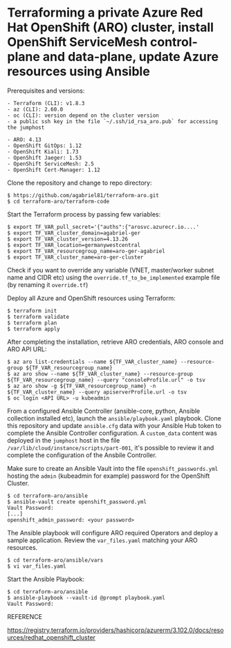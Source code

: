 # Terraforming a private Azure Red Hat OpenShift (ARO) cluster, install OpenShift ServiceMesh control-plane and data-plane, update Azure resources using Ansible

Prerequisites and versions:

```
- Terraform (CLI): v1.8.3
- az (CLI): 2.60.0
- oc (CLI): version depend on the cluster version
- a public ssh key in the file `~/.ssh/id_rsa_aro.pub` for accessing the jumphost
```
```
- ARO: 4.13
- OpenShift GitOps: 1.12
- OpenShift Kiali: 1.73
- OpenShift Jaeger: 1.53
- OpenShift ServiceMesh: 2.5
- OpenShift Cert-Manager: 1.12
```

Clone the repository and change to repo directory:
```
$ https://github.com/agabriel81/terraform-aro.git
$ cd terraform-aro/terraform-code
```

Start the Terraform process by passing few variables:
```
$ export TF_VAR_pull_secret='{"auths":{"arosvc.azurecr.io....'
$ export TF_VAR_cluster_domain=agabriel-ger
$ export TF_VAR_cluster_version=4.13.26
$ export TF_VAR_location=germanywestcentral
$ export TF_VAR_resourcegroup_name=aro-ger-agabriel
$ export TF_VAR_cluster_name=aro-ger-cluster
```

Check if you want to override any variable (VNET, master/worker subnet name and CIDR etc) using the `override.tf_to_be_implemented` example file (by renaming it `override.tf`)

Deploy all Azure and OpenShift resources using Terraform:

```
$ terraform init
$ terraform validate
$ terraform plan 
$ terraform apply 
```

After completing the installation, retrieve ARO credentials, ARO console and ARO API URL:

```
$ az aro list-credentials --name ${TF_VAR_cluster_name} --resource-group ${TF_VAR_resourcegroup_name}
$ az aro show --name ${TF_VAR_cluster_name} --resource-group ${TF_VAR_resourcegroup_name} --query "consoleProfile.url" -o tsv
$ az aro show -g ${TF_VAR_resourcegroup_name} -n ${TF_VAR_cluster_name} --query apiserverProfile.url -o tsv 
$ oc login <API URL> -u kubeadmin
```

From a configured Ansible Controller (ansible-core, python, Ansible collection installed etc), launch the `ansible/playbook.yaml` playbook.
Clone this repository and update `ansible.cfg` data with your Ansible Hub token to complete the Ansible Controller configuration.
A `custom_data` content was deployed in the `jumphost` host in the file `/var/lib/cloud/instance/scripts/part-001`, it's possible to review it and complete the configuration of the Ansbile Controller.

Make sure to create an Ansible Vault into the file `openshift_passwords.yml` hosting the `admin` (kubeadmin for example) password for the OpenShift Cluster.

```
$ cd terraform-aro/ansible
$ ansible-vault create openshift_password.yml
Vault Password:
[...]
openshift_admin_password: <your password>
```

The Ansible playbook will configure ARO required Operators and deploy a sample application.
Review the `var_files.yaml` matching your ARO resources.

```
$ cd terraform-aro/ansible/vars
$ vi var_files.yaml
```

Start the Ansible Playbook:

```
$ cd terraform-aro/ansible
$ ansible-playbook --vault-id @prompt playbook.yaml
Vault Password:
```







REFERENCE

https://registry.terraform.io/providers/hashicorp/azurerm/3.102.0/docs/resources/redhat_openshift_cluster
